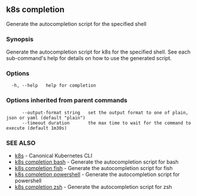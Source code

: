 ## k8s completion

Generate the autocompletion script for the specified shell

### Synopsis

Generate the autocompletion script for k8s for the specified shell.
See each sub-command's help for details on how to use the generated script.


### Options

```
  -h, --help   help for completion
```

### Options inherited from parent commands

```
      --output-format string   set the output format to one of plain, json or yaml (default "plain")
      --timeout duration       the max time to wait for the command to execute (default 1m30s)
```

### SEE ALSO

* [k8s](k8s.md)	 - Canonical Kubernetes CLI
* [k8s completion bash](k8s_completion_bash.md)	 - Generate the autocompletion script for bash
* [k8s completion fish](k8s_completion_fish.md)	 - Generate the autocompletion script for fish
* [k8s completion powershell](k8s_completion_powershell.md)	 - Generate the autocompletion script for powershell
* [k8s completion zsh](k8s_completion_zsh.md)	 - Generate the autocompletion script for zsh

